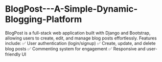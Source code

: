 # BlogPost---A-Simple-Dynamic-Blogging-Platform
BlogPost is a full-stack web application built with Django and Bootstrap, allowing users to create, edit, and manage blog posts effortlessly. Features include: 
✅ User authentication (login/signup)
✅ Create, update, and delete blog posts 
✅ Commenting system for engagement
✅ Responsive and user-friendly UI
